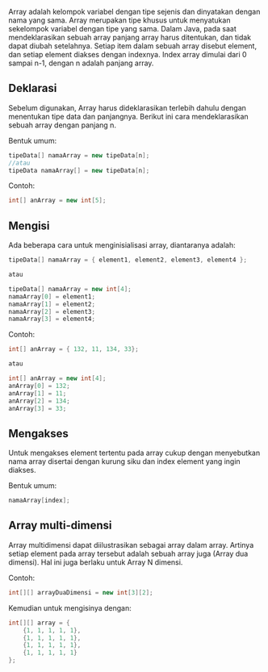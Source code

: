 Array adalah kelompok variabel dengan tipe sejenis dan dinyatakan dengan nama
yang sama. Array merupakan tipe khusus untuk menyatukan sekelompok variabel
dengan tipe yang sama. Dalam Java, pada saat mendeklarasikan sebuah array
panjang array harus ditentukan, dan tidak dapat diubah setelahnya. Setiap item
dalam sebuah array disebut element, dan setiap element diakses dengan indexnya.
Index array dimulai dari 0 sampai n-1, dengan n adalah panjang array.

## Deklarasi
Sebelum digunakan, Array harus dideklarasikan terlebih dahulu dengan
menentukan tipe data dan panjangnya. Berikut ini cara mendeklarasikan sebuah
array dengan panjang n.

Bentuk umum:

```java
tipeData[] namaArray = new tipeData[n];
//atau
tipeData namaArray[] = new tipeData[n];
```

Contoh:

```java
int[] anArray = new int[5];
```

## Mengisi

Ada beberapa cara untuk menginisialisasi array, diantaranya adalah:

```java
tipeData[] namaArray = { element1, element2, element3, element4 };

atau 

tipeData[] namaArray = new int[4];
namaArray[0] = element1;
namaArray[1] = element2;
namaArray[2] = element3;
namaArray[3] = element4;
```

Contoh:

```java
int[] anArray = { 132, 11, 134, 33};

atau

int[] anArray = new int[4];
anArray[0] = 132;
anArray[1] = 11;
anArray[2] = 134;
anArray[3] = 33;
```

## Mengakses

Untuk mengakses element tertentu pada array cukup dengan menyebutkan nama array
disertai dengan kurung siku dan index element yang ingin diakses.

Bentuk umum:

```java
namaArray[index];
```

## Array multi-dimensi

Array multidimensi dapat diilustrasikan sebagai array dalam array. Artinya
setiap element pada array tersebut adalah sebuah array juga (Array dua dimensi).
Hal ini juga berlaku untuk Array N dimensi. 

Contoh:

```java
int[][] arrayDuaDimensi = new int[3][2];
```

Kemudian untuk mengisinya dengan:

```java
int[][] array = {
    {1, 1, 1, 1, 1},
    {1, 1, 1, 1, 1},
    {1, 1, 1, 1, 1},
    {1, 1, 1, 1, 1}
};
```